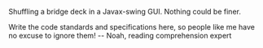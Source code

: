 Shuffling a bridge deck in a Javax-swing GUI. Nothing could be finer.

Write the code standards and specifications here, so people like me have no excuse to ignore them!
-- Noah, reading comprehension expert